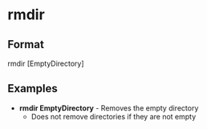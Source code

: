 # rmdir

## Format

rmdir [EmptyDirectory]

## Examples

- **rmdir EmptyDirectory** - Removes the empty directory
    - Does not remove directories if they are not empty